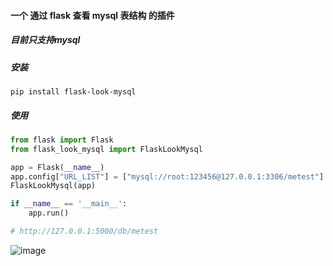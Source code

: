 #### 一个 通过 flask 查看 mysql 表结构 的插件

##### 目前只支持mysql

##### 安装
```
pip install flask-look-mysql
```

##### 使用
```python
from flask import Flask
from flask_look_mysql import FlaskLookMysql

app = Flask(__name__)
app.config["URL_LIST"] = ["mysql://root:123456@127.0.0.1:3306/metest"]
FlaskLookMysql(app)

if __name__ == '__main__':
    app.run()

# http://127.0.0.1:5000/db/metest
```
 ![image](https://github.com/ButBueatiful/dotvim/raw/master/screenshots/vim-screenshot.jpg)
